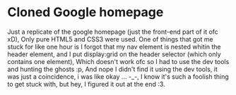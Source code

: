 # Cloned Google homepage
Just a replicate of the google homepage (just the front-end part of it ofc xD), Only pure HTML5 and CSS3 were used.
One of things that got me stuck for like one hour is I forgot that my nav element is nested whitin the header element, and I put display:grid on the header selector (which only contains one element),
Which doesn't work ofc so I had to use the dev tools and hunting the ghosts :p, And nope I didn't find it using the dev tools, it was just a coincidence, i was like
okay ... -_-, I know it's such a foolish thing to get stuck with, but hey, I figured it out at the end :3.
